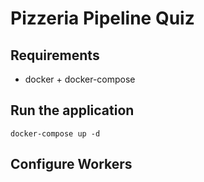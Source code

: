 

# Pizzeria Pipeline Quiz

## Requirements
- docker + docker-compose

## Run the application
```
docker-compose up -d
```

## Configure Workers